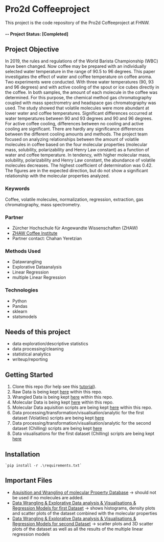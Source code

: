 # Pro2d Coffeeproject
This project is the code repository of the Pro2d Coffeeproject at FHNW.

#### -- Project Status: [Completed]

## Project Objective
In 2019, the rules and regulations of the World Barista Championship (WBC) have been changed. Now coffee may be prepared with an individually selected water temperature in the range of 90.5 to 96 degrees. This paper investigates the effect of water and coffee temperature on coffee aroma. 
Two experiments were conducted. With three water temperatures (90, 93 and 96 degrees) and with active cooling of the spout or ice cubes directly in the coffee. In both samples, the amount of each molecule in the coffee was determined. For this purpose, the chemical method gas chromatography coupled with mass spectrometry and headspace gas chromatography was used. 
The study showed that volatile molecules were more abundant at lower water and coffee temperatures. Significant differences occurred at water temperatures between 90 and 93 degrees and 90 and 96 degrees. For active coffee cooling, differences between no cooling and active cooling are significant. There are hardly any significance differences between the different cooling amounts and methods.
The project team focused on analyzing relationships between the amount of volatile molecules in coffee based on the four molecular properties (molecular mass, solubility, polarizability and Henry Law constant) as a function of water and coffee temperature.
In tendency, with higher molecular mass, solubility, polarizability and Henry Law constant, the abundance of volatile molecules decreases. The highest coefficient of determination was 0.42. The figures are in the expected direction, but do not show a significant relationship with the molecular properties analyzed.
### Keywords
Coffee, volatile molecules, normalization, regression, extraction, gas chromatography, mass spectrometry.

### Partner
* Zürcher Hochschule für Angewandte Wissenschaften (ZHAW)
* [ZHAW Coffee Institute](https://www.zhaw.ch/de/lsfm/institute-zentren/icbt/analytische-chemie/analytical-technologies/)
* Partner contact: Chahan Yeretzian 

### Methods Used
* Datawrangling
* Explorative Dataanalysis
* Linear Regression
* multiple Linear Regression

### Technologies
* Python
* Pandas
* sklearn
* statsmodels


## Needs of this project

- data exploration/descriptive statistics
- data processing/cleaning
- statistical analytics
- writeup/reporting

## Getting Started
1. Clone this repo (for help see this [tutorial](https://help.github.com/articles/cloning-a-repository/)).
2. Raw Data is being kept [here](Rohdaten) within this repo.
3. Wrangled Data is being kept [here](Arbeitsdaten) within this repo.
4. Molecular Data is being kept [here](chemical_database) within this repo.
5. Molecular Data aquisition scripts are being kept [here](Scripts/Initial_Dataset/chemical_Code) within this repo.
6. Data processing/transformation/visualisation/analytic for the first dataset (Volatiles) scripts are being kept [here](Scripts/Initial_Dataset)
7. Data processing/transformation/visualisation/analytic for the second dataset (Chilling) scripts are being kept [here](Scripts/Chilling_Compound)
8. Data visualisations for the first dataset (Chilling) scripts are being kept [here](Scripts/Initial_Dataset/plots)

## Installation
    `pip install -r .\requirements.txt`

## Important Files
* [Aquisition and Wrangling of molecular Property Database](Scripts/Initial_Dataset/chemical_Code/chemical_database.py) -> should not be used if no molecules are added.
* [Data Wrangling & Explorative Data analysis & Visualisations &  Regression Models for first Dataset](Scripts/Chilling_Compound/Explorative_Datenanalyse/EDA_Chilling_Comp_HSGC.py) -> shows histograms, density plots and scatter plots of the dataset combined with the molecular properties
* [Data Wrangling & Explorative Data analysis & Visualisations & Regression Models for second Dataset](Scripts/Initial_Dataset/Explorative_Datenanalyse.py) -> scatter plots and 3D scatter plots of the dataset as well as all the results of the multiple linear regression models

